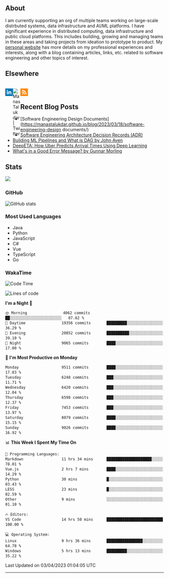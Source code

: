 ## About

I am currently supporting an org of multiple teams working on large-scale distrbuted systems, data infrastructure and AI/ML platforms. I have significant experience in distributed computing, data infrastructure and public cloud platforms. This includes building, growing and managing teams in these areas and taking projects from ideation to prototype to product. My [personal website](https://manastalukdar.github.io/) has more details on my professional experiences and interests, along with a blog containing articles, links, etc. related to software engineering and other topics of interest.

## Elsewhere

</br>

<a href="https://www.linkedin.com/in/manastalukdar" target="_blank">
  <img align="left" alt="Manas Talukdar | Linkedin" width="24px" src="https://raw.githubusercontent.com/edent/SuperTinyIcons/master/images/svg/linkedin.svg" />
</a>
<a href="https://www.twitter.com/manastalukdar" target="_blank">
  <img align="left" alt="Manas Talukdar | Twitter" width="24px" src="https://github.com/TheDudeThatCode/TheDudeThatCode/blob/master/Assets/Twitter.svg" />
</a>
<a href="https://manastalukdar.github.io/" target="_blank">
  <img align="left" alt="Manas Talukdar | Website" width="24px" src="https://github.com/edent/SuperTinyIcons/blob/master/images/svg/rss.svg" />
</a>

</br>

## Recent Blog Posts

<!-- BLOG:START -->
- [Software Engineering Design Documents](https://manastalukdar.github.io/blog/2023/03/18/software-engineering-design documents/)
- [Software Engineering Architecture Decision Records &lpar;ADR&rpar;](https://manastalukdar.github.io/blog/2023/03/18/software-engineering-architecture-decision-records/)
- [Building ML Pipelines and What is DAG by John Aven](https://manastalukdar.github.io/blog/2022/03/21/building-ml-pipelines-dag/)
- [DeepETA: How Uber Predicts Arrival Times Using Deep Learning](https://manastalukdar.github.io/blog/2022/03/21/deepeta-uber-predicts-arrival-times-deep-learning/)
- [What&#39;s in a Good Error Message? by Gunnar Morling](https://manastalukdar.github.io/blog/2022/02/11/good-error-message-gunnar-morling/)
<!-- BLOG:END -->

## Stats

![](https://komarev.com/ghpvc/?username=manastalukdar)

### GitHub

![GitHub stats](https://github-readme-stats.vercel.app/api?username=manastalukdar&show_icons=true&hide_border=true&hide_rank=true&hide_title=true&icon_color=79ff97&text_color=cecac3&bg_color=4d4b4b)

### Most Used Languages

- Java
- Python
- JavaScript
- C#
- Vue
- TypeScript
- Go

<!--
![Top Langs](https://github-readme-stats.vercel.app/api/top-langs/?username=manastalukdar&layout=compact&hide_border=true&hide_title=true&icon_color=79ff97&text_color=cecac3&bg_color=4d4b4b)
-->

### WakaTime

<!--START_SECTION:waka-->
![Code Time](http://img.shields.io/badge/Code%20Time-3%2C502%20hrs%2028%20mins-blue)

![Lines of code](https://img.shields.io/badge/From%20Hello%20World%20I%27ve%20Written-18.1%20million%20lines%20of%20code-blue)

**I'm a Night 🦉** 

```text
🌞 Morning                4062 commits        ██░░░░░░░░░░░░░░░░░░░░░░░   07.62 % 
🌆 Daytime                19356 commits       █████████░░░░░░░░░░░░░░░░   36.29 % 
🌃 Evening                20852 commits       ██████████░░░░░░░░░░░░░░░   39.10 % 
🌙 Night                  9065 commits        ████░░░░░░░░░░░░░░░░░░░░░   17.00 % 
```
📅 **I'm Most Productive on Monday** 

```text
Monday                   9511 commits        ████░░░░░░░░░░░░░░░░░░░░░   17.83 % 
Tuesday                  6248 commits        ███░░░░░░░░░░░░░░░░░░░░░░   11.71 % 
Wednesday                6420 commits        ███░░░░░░░░░░░░░░░░░░░░░░   12.04 % 
Thursday                 6598 commits        ███░░░░░░░░░░░░░░░░░░░░░░   12.37 % 
Friday                   7453 commits        ███░░░░░░░░░░░░░░░░░░░░░░   13.97 % 
Saturday                 8079 commits        ████░░░░░░░░░░░░░░░░░░░░░   15.15 % 
Sunday                   9026 commits        ████░░░░░░░░░░░░░░░░░░░░░   16.92 % 
```


📊 **This Week I Spent My Time On** 

```text
💬 Programming Languages: 
Markdown                 11 hrs 34 mins      ████████████████████░░░░░   78.01 % 
Vue.js                   2 hrs 7 mins        ████░░░░░░░░░░░░░░░░░░░░░   14.29 % 
Python                   30 mins             █░░░░░░░░░░░░░░░░░░░░░░░░   03.43 % 
LESS                     23 mins             █░░░░░░░░░░░░░░░░░░░░░░░░   02.59 % 
Other                    9 mins              ░░░░░░░░░░░░░░░░░░░░░░░░░   01.10 % 

🔥 Editors: 
VS Code                  14 hrs 50 mins      █████████████████████████   100.00 % 

💻 Operating System: 
Linux                    9 hrs 36 mins       ████████████████░░░░░░░░░   64.78 % 
Windows                  5 hrs 13 mins       █████████░░░░░░░░░░░░░░░░   35.22 % 
```


 Last Updated on 03/04/2023 01:04:05 UTC
<!--END_SECTION:waka-->

---

<!--

**manastalukdar/manastalukdar** is a ✨ _special_ ✨ repository because its `README.md` (this file) appears on your GitHub profile.

Here are some ideas to get you started:

- 🔭 I’m currently working on ...
- 🌱 I’m currently learning ...
- 👯 I’m looking to collaborate on ...
- 🤔 I’m looking for help with ...
- 💬 Ask me about ...
- 📫 How to reach me: ...
- 😄 Pronouns: ...
- ⚡ Fun fact: ...
-->
